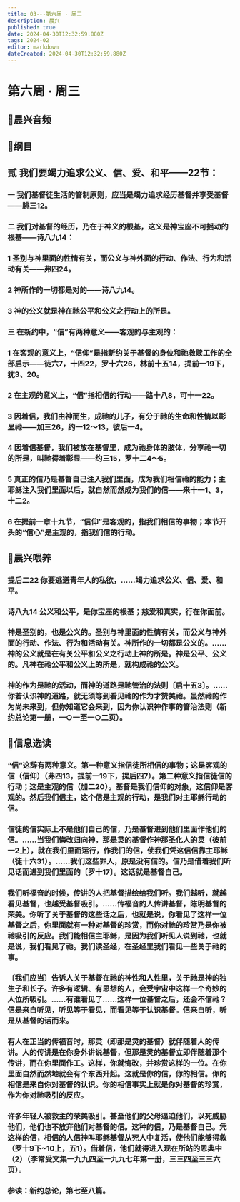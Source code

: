 ```yaml
---
title: 03---第六周 · 周三
description: 晨兴
published: true
date: 2024-04-30T12:32:59.880Z
tags: 2024-02
editor: markdown
dateCreated: 2024-04-30T12:32:59.880Z
---
```


# 第六周 · 周三
## 🎵晨兴音频

## 📖纲目

## 贰   我们要竭力追求公义、信、爱、和平——22节：

### 一   我们基督徒生活的管制原则，应当是竭力追求经历基督并享受基督——腓三12。

### 二   我们对基督的经历，乃在于神义的根基，这义是神宝座不可摇动的根基——诗八九14：

### 1   圣别与神里面的性情有关，而公义与神外面的行动、作法、行为和活动有关——弗四24。

### 2   神所作的一切都是对的——诗八九14。

### 3   神的公义就是神在祂公平和公义之行动上的所是。

### 三   在新约中，“信”有两种意义——客观的与主观的：

### 1   在客观的意义上，“信仰”是指新约关于基督的身位和祂救赎工作的全部启示——徒六7，十四22，罗十六26，林前十五14，提前一19下，犹3、20。

### 2   在主观的意义上，“信”指相信的行动——路十八8，可十一22。

### 3   因着信，我们由神而生，成祂的儿子，有分于祂的生命和性情以彰显祂——加三26，约一12～13，彼后一4。

### 4   因着信基督，我们被放在基督里，成为祂身体的肢体，分享祂一切的所是，叫祂得着彰显——约三15，罗十二4～5。

### 5   真正的信乃是基督自己注入我们里面，成为我们相信祂的能力；主耶稣注入我们里面以后，就自然而然成为我们的信——来十一1、3，十二2。

### 6   在提前一章十九节，“信仰”是客观的，指我们相信的事物；本节开头的“信心”是主观的，指我们信的行动。

## 📖晨兴喂养

### **提后二22**    **你要逃避青年人的私欲，……竭力追求公义、信、爱、和平。**

### **诗八九14**    **公义和公平，是你宝座的根基；慈爱和真实，行在你面前。**

### 神是圣别的，也是公义的。圣别与神里面的性情有关，而公义与神外面的行动、作法、行为和活动有关。神所作的一切都是公义的。……神的公义就是在有关公平和公义之行动上神的所是。神是公平、公义的。凡神在祂公平和公义上的所是，就构成祂的公义。

### 神的作为是祂的活动，而神的道路是祂管治的法则〔启十五3〕。……你若认识神的道路，就无须等到看见祂的作为才赞美祂。虽然祂的作为尚未来到，但你知道它会来到，因为你认识神作事的管治法则（新约总论第一册，一○一至一○二页）。

## 📖信息选读

### “信”这辞有两种意义。第一种意义指信徒所相信的事物；这是客观的信（信仰）（弗四13，提前一19下，提后四7）。第二种意义指信徒信的行动；这是主观的信（加二20）。基督是我们信仰的对象，这信仰是客观的。然后我们信主，这个信是主观的行动，是我们对主耶稣行动的信。

### 信徒的信实际上不是他们自己的信，乃是基督进到他们里面作他们的信。……当我们悔改归向神，那是灵的基督作神那圣化人的灵（彼前一2上），就在我们里面运行，作我们的信，使我们凭这信信靠主耶稣（徒十六31）。……我们这些罪人，原是没有信的。信乃是借着我们听见话而进到我们里面的〔罗十17〕。这话就是基督自己。

### 我们听福音的时候，传讲的人把基督描绘给我们听。我们越听，就越看见基督，也越受基督吸引。……传福音的人传讲基督，陈明基督的荣美。你听了关于基督的这些话之后，也就是说，你看见了这样一位基督之后，你里面就有一种对基督的珍赏，而你对祂的珍赏乃是你被祂吸引的反应。我们能相信主耶稣，是因为我们听见人说到祂，也就是说，我们看见了祂。我们读圣经，在圣经里我们看见一些关于祂的事。

### 〔我们应当〕告诉人关于基督在祂的神性和人性里，关于祂是神的独生子和长子。许多有逻辑、有思想的人，会受宇宙中这样一个奇妙的人位所吸引。……有谁看见了……这样一位基督之后，还会不信祂？信是来自听见，听见等于看见，而看见等于认识基督。信来自听，听是从基督的话而来。

### 有人在正当的传福音时，那灵（即那是灵的基督）就伴随着人的传讲。人的传讲是在你身外讲说基督，但那是灵的基督立即伴随着那个传讲，而在你里面作工。这样，你就悔改，并珍赏这样的一位。在你里面自然而然地就会有个东西升起。这就是你的信，你的相信。你的相信是来自你对基督的认识。你的相信事实上就是你对基督的珍赏，作为你对祂吸引的反应。

### 许多年轻人被救主的荣美吸引。甚至他们的父母逼迫他们，以死威胁他们，他们也不放弃他们对基督的信。这种的信，乃是基督自己。凭这样的信，相信的人信神叫耶稣基督从死人中复活，使他们能够得救（罗十9下~10上，五1）。借着信，他们就得进入现在所站的恩典中（2）（李常受文集一九九四至一九九七年第一册，三三四至三三六页）。

### 参读：新约总论，第七至八篇。
<!-- Google tag (gtag.js) -->
<script async src="https://www.googletagmanager.com/gtag/js?id=G-1P8709Z16T"></script>
<script>
  window.dataLayer = window.dataLayer || [];
  function gtag(){dataLayer.push(arguments);}
  gtag('js', new Date());

  gtag('config', 'G-1P8709Z16T');
</script>